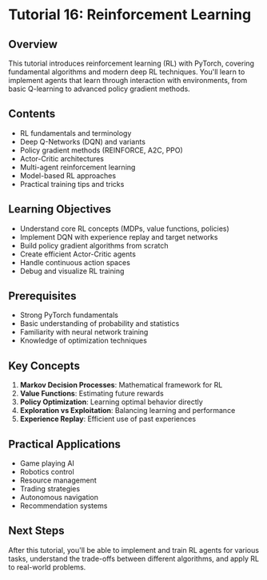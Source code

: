 # Tutorial 16: Reinforcement Learning

## Overview
This tutorial introduces reinforcement learning (RL) with PyTorch, covering fundamental algorithms and modern deep RL techniques. You'll learn to implement agents that learn through interaction with environments, from basic Q-learning to advanced policy gradient methods.

## Contents
- RL fundamentals and terminology
- Deep Q-Networks (DQN) and variants
- Policy gradient methods (REINFORCE, A2C, PPO)
- Actor-Critic architectures
- Multi-agent reinforcement learning
- Model-based RL approaches
- Practical training tips and tricks

## Learning Objectives
- Understand core RL concepts (MDPs, value functions, policies)
- Implement DQN with experience replay and target networks
- Build policy gradient algorithms from scratch
- Create efficient Actor-Critic agents
- Handle continuous action spaces
- Debug and visualize RL training

## Prerequisites
- Strong PyTorch fundamentals
- Basic understanding of probability and statistics
- Familiarity with neural network training
- Knowledge of optimization techniques

## Key Concepts
1. **Markov Decision Processes**: Mathematical framework for RL
2. **Value Functions**: Estimating future rewards
3. **Policy Optimization**: Learning optimal behavior directly
4. **Exploration vs Exploitation**: Balancing learning and performance
5. **Experience Replay**: Efficient use of past experiences

## Practical Applications
- Game playing AI
- Robotics control
- Resource management
- Trading strategies
- Autonomous navigation
- Recommendation systems

## Next Steps
After this tutorial, you'll be able to implement and train RL agents for various tasks, understand the trade-offs between different algorithms, and apply RL to real-world problems.